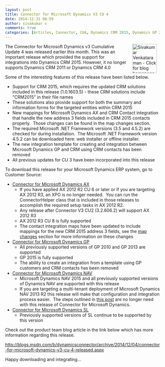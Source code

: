 ```yaml
---
layout: post
title: Connector for Microsoft Dynamics V3 CU 4
date: 2014-12-31 06:59
author: sivakumar v
comments: true
categories: [Articles, Connector, CU4, Dynamics CRM 2015, Dynamics GP 2015, Microsoft Dynamics, Sivakumar Venkataraman, Uncategorized, v3]
---
```

<p style="text-align:left;"><a title="Sivakumar Venkataraman - Click for blog homepage"><img border="0" hspace="10" alt="Sivakumar Venkataraman - Click for blog homepage" src="https://microsofttpd.github.io/assets/0871.sivav.jpg" width="80" align="right" height="95" /></a>The Connector for Microsoft Dynamics v3 Cumulative Update 4 was released earlier this month. This was an important release which provided the support for integrations into Dynamics CRM 2015. However, it no longer supports Dynamics CRM 2011 or Dynamics CRM 4.0</p>
<p>Some of the interesting features of this release have been listed below.</p>
<ul>
<li>Support for CRM 2015, which requires the updated CRM solutions included in this release (1.0.1603.5) - these CRM solutions include &quot;CRM2015&quot; in their file names</li>
<li>These solutions also provide support for both the summary and information forms for the targeted entities within CRM 2015</li>
<li>New mappings for Microsoft Dynamics AX and CRM Contact integration that handle the new address 3 fields included in CRM 2015 contacts properly.&nbsp; Those changes can be found in the map changes section.</li>
<li>The required Microsoft .NET Framework versions (3.5 and 4.5.2) are checked for during installation.&nbsp; The Microsoft .NET Framework version 4.5.2 can be downloaded here: web installer or offline installer.</li>
<li>The new integration template for creating and integration between Microsoft Dynamics GP and CRM using CRM contacts has been removed</li>
<li>All previous updates for CU 3 have been incorporated into this release</li>
</ul>
<p>To download this release for your Microsoft Dynamics ERP system, go to Customer Source:</p>
<ul>
<li><a href="https://mbs.microsoft.com/customersource/northamerica/AX/downloads/service-packs/mdax_dynamicsconnector" target="_blank">Connector for Microsoft Dynamics AX</a>
<ul>
<li>If you have applied AX 2012 R2 CU 6 or later or if you are targeting AX 2012 R3, an XPO is no longer needed.&nbsp; You can run the ConnectorHelper class that is included in those releases to accomplish the required setup tasks in AX 2012 R2.</li>
<li>Any release after Connector V3 CU2 (3.2.606.2) will support AX 2012 R3</li>
<li>AX 2012 R3 CU 8 is fully supported</li>
<li>The contact integration maps have been updated to include mappings for the new CRM 2015 address 3 fields, see the <a href="http://blogs.msdn.com/b/dynamicsconnector/archive/2014/12/04/connector-for-microsoft-dynamics-v3-cu-4-released.aspx#MapChanges">map changes</a> section for more information on these changes</li>
</ul>
</li>
<li><a href="https://mbs.microsoft.com/customersource/northamerica/GP/downloads/service-packs/mdgp_dynamicsconnector" target="_blank">Connector for Microsoft Dynamics GP</a>
<ul>
<li>All previously supported versions of GP 2010 and GP 2013 are supported</li>
<li>GP 2015 is fully supported</li>
<li>The ability to create an integration from a template using GP customers and CRM contacts has been removed</li>
</ul>
</li>
<li><a href="https://mbs.microsoft.com/customersource/northamerica/NAV/downloads/service-packs/mdnav_dynamicsconnector" target="_blank">Connector for Microsoft Dynamics NAV</a>
<ul>
<li>Microsoft Dynamics NAV 2015 and all previously supported versions of Dynamics NAV are supported with this release</li>
<li>If you are targeting a multi-tenant deployment of Microsoft Dynamics NAV 2013 R2 this release will make that configuration and integration process easier.&nbsp; The steps outlined in <a href="http://blogs.msdn.com/b/dynamicsconnector/archive/2014/04/07/using-a-multi-tenant-deployment-of-microsoft-dynamics-nav-2013-r2-and-connector-for-microsoft-dynamics.aspx">this post</a> are no longer need with this release of Connector for Microsoft Dynamics.</li>
</ul>
</li>
<li><a href="https://mbs.microsoft.com/customersource/northamerica/SL/downloads/service-packs/mdsl_dynamicsconnector" target="_blank">Connector for Microsoft Dynamics SL</a>
<ul>
<li>Previously supported versions of SL continue to be supported by this version</li>
</ul>
</li>
</ul>
<p>Check out the product team blog article in the link below which has more information regarding this release.</p>
<p><a title="http://blogs.msdn.com/b/dynamicsconnector/archive/2014/12/04/connector-for-microsoft-dynamics-v3-cu-4-released.aspx" href="http://blogs.msdn.com/b/dynamicsconnector/archive/2014/12/04/connector-for-microsoft-dynamics-v3-cu-4-released.aspx" target="_blank">http://blogs.msdn.com/b/dynamicsconnector/archive/2014/12/04/connector-for-microsoft-dynamics-v3-cu-4-released.aspx</a></p>
<p>Happy downloading and integrating&hellip;</p>
